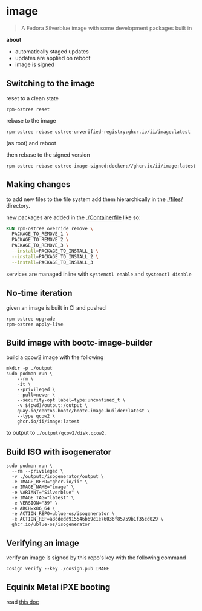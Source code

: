 # image

> A Fedora Silverblue image with some development packages built in

**about**

- automatically staged updates
- updates are applied on reboot
- image is signed

## Switching to the image

reset to a clean state
```shell
rpm-ostree reset
```

rebase to the image
```shell
rpm-ostree rebase ostree-unverified-registry:ghcr.io/ii/image:latest
```
(as root)
and reboot

then rebase to the signed version
```shell
rpm-ostree rebase ostree-image-signed:docker://ghcr.io/ii/image:latest
```

## Making changes

to add new files to the file system add them hierarchically in the [./files/](./files/) directory.

new packages are added in the [./Containerfile](./Containerfile) like so:

```dockerfile
RUN rpm-ostree override remove \
  PACKAGE_TO_REMOVE_1 \
  PACKAGE_TO_REMOVE_2 \
  PACKAGE_TO_REMOVE_3 \
  --install=PACKAGE_TO_INSTALL_1 \
  --install=PACKAGE_TO_INSTALL_2 \
  --install=PACKAGE_TO_INSTALL_3
```

services are managed inline with `systemctl enable` and `systemctl disable`

## No-time iteration

given an image is built in CI and pushed

```shell
rpm-ostree upgrade
rpm-ostree apply-live
```

## Build image with bootc-image-builder

build a qcow2 image with the following

```shell
mkdir -p ./output
sudo podman run \
    --rm \
    -it \
    --privileged \
    --pull=newer \
    --security-opt label=type:unconfined_t \
    -v $(pwd)/output:/output \
    quay.io/centos-bootc/bootc-image-builder:latest \
    --type qcow2 \
    ghcr.io/ii/image:latest
```

to output to `./output/qcow2/disk.qcow2`.

## Build ISO with isogenerator

```shell
sudo podman run \
  --rm --privileged \
  -v ./output:/isogenerator/output \
  -e IMAGE_REPO="ghcr.io/ii" \
  -e IMAGE_NAME="image" \
  -e VARIANT="Silverblue" \
  -e IMAGE_TAG="latest" \
  -e VERSION="39" \
  -e ARCH=x86_64 \
  -e ACTION_REPO=ublue-os/isogenerator \
  -e ACTION_REF=a8cdedd915546b69c1e76036f85759b1f35cd029 \
  ghcr.io/ublue-os/isogenerator
```

## Verifying an image

verify an image is signed by this repo's key with the following command

```shell
cosign verify --key ./cosign.pub IMAGE
```

## Equinix Metal iPXE booting

read [this doc](./equinix-metal-ipxe-boot/README.md)
